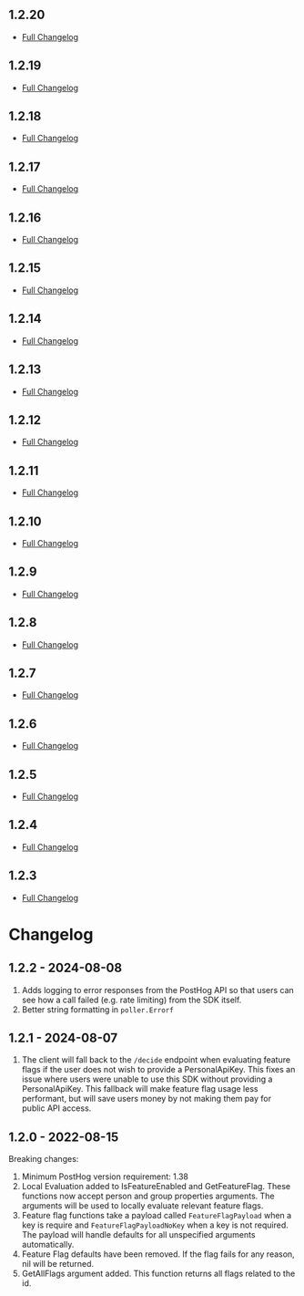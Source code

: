 ## 1.2.20

* [Full Changelog](https://github.com/Cado-Labs/posthog-go/compare/v1.2.19...v1.2.20)

## 1.2.19

* [Full Changelog](https://github.com/Cado-Labs/posthog-go/compare/v1.2.18...v1.2.19)

## 1.2.18

* [Full Changelog](https://github.com/Cado-Labs/posthog-go/compare/v1.2.17...v1.2.18)

## 1.2.17

* [Full Changelog](https://github.com/Cado-Labs/posthog-go/compare/v1.2.16...v1.2.17)

## 1.2.16

* [Full Changelog](https://github.com/Cado-Labs/posthog-go/compare/v1.2.15...v1.2.16)

## 1.2.15

* [Full Changelog](https://github.com/Cado-Labs/posthog-go/compare/v1.2.14...v1.2.15)

## 1.2.14

* [Full Changelog](https://github.com/Cado-Labs/posthog-go/compare/v1.2.13...v1.2.14)

## 1.2.13

* [Full Changelog](https://github.com/Cado-Labs/posthog-go/compare/v1.2.12...v1.2.13)

## 1.2.12

* [Full Changelog](https://github.com/Cado-Labs/posthog-go/compare/v...v1.2.12)

## 1.2.11

* [Full Changelog](https://github.com/Cado-Labs/posthog-go/compare/v...v1.2.11)

## 1.2.10

* [Full Changelog](https://github.com/Cado-Labs/posthog-go/compare/v...v1.2.10)

## 1.2.9

* [Full Changelog](https://github.com/Cado-Labs/posthog-go/compare/v...v1.2.9)

## 1.2.8

* [Full Changelog](https://github.com/Cado-Labs/posthog-go/compare/v...v1.2.8)

## 1.2.7

* [Full Changelog](https://github.com/Cado-Labs/posthog-go/compare/v...v1.2.7)

## 1.2.6

* [Full Changelog](https://github.com/Cado-Labs/posthog-go/compare/v...v1.2.6)

## 1.2.5

* [Full Changelog](https://github.com/Cado-Labs/posthog-go/compare/v...v1.2.5)

## 1.2.4

* [Full Changelog](https://github.com/Cado-Labs/posthog-go/compare/v...v1.2.4)

## 1.2.3

* [Full Changelog](https://github.com/Cado-Labs/posthog-go/compare/v...v1.2.3)

# Changelog

## 1.2.2 - 2024-08-08

1. Adds logging to error responses from the PostHog API so that users can see how a call failed (e.g. rate limiting) from the SDK itself.
2. Better string formatting in `poller.Errorf`

## 1.2.1 - 2024-08-07

1. The client will fall back to the `/decide` endpoint when evaluating feature flags if the user does not wish to provide a PersonalApiKey.  This fixes an issue where users were unable to use this SDK without providing a PersonalApiKey.  This fallback will make feature flag usage less performant, but will save users money by not making them pay for public API access.

## 1.2.0 - 2022-08-15

Breaking changes:

1. Minimum PostHog version requirement: 1.38
2. Local Evaluation added to IsFeatureEnabled and GetFeatureFlag. These functions now accept person and group properties arguments. The arguments will be used to locally evaluate relevant feature flags.
3. Feature flag functions take a payload called `FeatureFlagPayload` when a key is require and `FeatureFlagPayloadNoKey` when a key is not required. The payload will handle defaults for all unspecified arguments automatically.
3. Feature Flag defaults have been removed. If the flag fails for any reason, nil will be returned.
4. GetAllFlags argument added. This function returns all flags related to the id.
